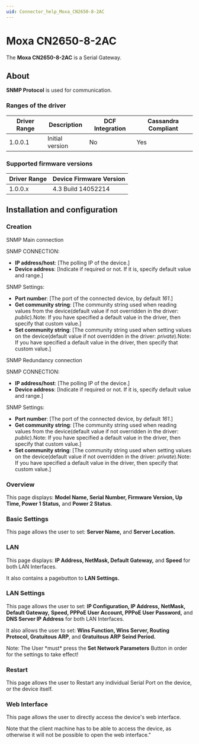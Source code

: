 ```yaml
---
uid: Connector_help_Moxa_CN2650-8-2AC
---
```


# Moxa CN2650-8-2AC

The **Moxa CN2650-8-2AC** is a Serial Gateway.

## About

**SNMP Protocol** is used for communication.

### Ranges of the driver

| **Driver Range** | **Description** | **DCF Integration** | **Cassandra Compliant** |
|------------------|-----------------|---------------------|-------------------------|
| 1.0.0.1          | Initial version | No                  | Yes                     |

### Supported firmware versions

| **Driver Range** | **Device Firmware Version** |
|------------------|-----------------------------|
| 1.0.0.x          | 4.3 Build 14052214          |

## Installation and configuration

### Creation

SNMP Main connection

SNMP CONNECTION:

- **IP address/host**: \[The polling IP of the device.\]
- **Device address**: \[Indicate if required or not. If it is, specify default value and range.\]

SNMP Settings:

- **Port number**: \[The port of the connected device, by default *161*.\]
- **Get community string**: \[The community string used when reading values from the device(default value if not overridden in the driver: *public*).Note: If you have specified a default value in the driver, then specify that custom value.\]
- **Set community string**: \[The community string used when setting values on the device(default value if not overridden in the driver: *private*).Note: If you have specified a default value in the driver, then specify that custom value.\]

SNMP Redundancy connection

SNMP CONNECTION:

- **IP address/host**: \[The polling IP of the device.\]
- **Device address**: \[Indicate if required or not. If it is, specify default value and range.\]

SNMP Settings:

- **Port number**: \[The port of the connected device, by default *161*.\]
- **Get community string**: \[The community string used when reading values from the device(default value if not overridden in the driver: *public*).Note: If you have specified a default value in the driver, then specify that custom value.\]
- **Set community string**: \[The community string used when setting values on the device(default value if not overridden in the driver: *private*).Note: If you have specified a default value in the driver, then specify that custom value.\]

### Overview

This page displays: **Model Name, Serial Number, Firmware Version, Up Time, Power 1 Status,** and **Power 2 Status**.

### Basic Settings

This page allows the user to set: **Server Name,** and **Server Location.**

### LAN

This page displays: **IP Address, NetMask, Default Gateway,** and **Speed** for both LAN Interfaces.

It also contains a pagebutton to **LAN Settings.**

### LAN Settings

This page allows the user to set: **IP Configuration, IP Address,** **NetMask, Default Gateway,** **Speed, PPPoE User Account, PPPoE User Password,** and **DNS Server IP Address** for both LAN Interfaces.

It also allows the user to set: **Wins Function, Wins Server, Routing Protocol, Gratuitous ARP**, and **Gratuitous ARP Seind Period.**

Note: The User \*must\* press the **Set Network Parameters** Button in order for the settings to take effect!

### Restart

This page allows the user to Restart any individual Serial Port on the device, or the device itself.

### Web Interface

This page allows the user to directly access the device's web interface.

Note that the client machine has to be able to access the device, as otherwise it will not be possible to open the web interface."
